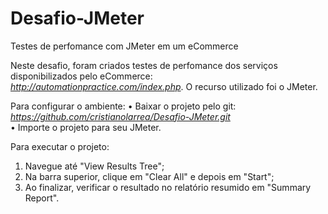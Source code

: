 # Desafio-JMeter
Testes de perfomance com JMeter em um eCommerce 

Neste desafio, foram criados testes de perfomance dos serviços disponibilizados pelo eCommerce: _http://automationpractice.com/index.php_. O recurso utilizado foi o JMeter.

Para configurar o ambiente:
• Baixar o projeto pelo git: _https://github.com/cristianolarrea/Desafio-JMeter.git_  <br>
• Importe o projeto para seu JMeter.

Para executar o projeto:
1) Navegue até "View Results Tree"; <br>
2) Na barra superior, clique em "Clear All" e depois em "Start";  <br>
2) Ao finalizar, verificar o resultado no relatório resumido em "Summary Report".

